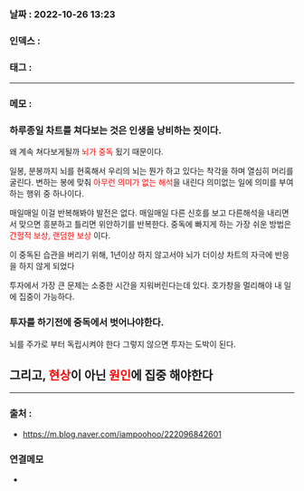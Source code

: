 ### 날짜 :  2022-10-26 13:23

### 인덱스 :

### 태그 :

----

### 메모 :

### 하루종일 차트를 쳐다보는 것은 인생을 낭비하는 짓이다.
왜 계속 쳐다보게될까 <span style="color: red">뇌가 중독</span> 됬기 때문이다.

일봉, 분봉까지 뇌를 현혹해서 우리의 뇌는 뭔가 하고 있다는 착각을 하며 열심히 머리를 굴린다.
변하는 봉에 맞춰 <span style="color: red">아무런 의미가 없는 해석</span>을 내린다
의미없는 일에 의미를 부여하는 행위 중 하나이다.

매일매일 이걸 반복해봐야 발전은 없다.
매일매일 다른 신호를 보고 다른해석을 내리면서
맞으면 흥분하고 틀리면 위안하기를 반복한다.
중독에 빠지게 하는 가장 쉬운 방법은 <span style="color: red">간헐적 보상, 랜덤한 보상</span> 이다.

이 중독된 습관을 버리기 위해, 
1년이상 하지 않고서야 뇌가 더이상 차트의 자극에 반응을 하지 않게 되었다

투자에서 가장 큰 문제는 소중한 시간을 지워버린다는데 있다.
호가창을 멀리해야 내 일에 집중이 가능하다.

### 투자를 하기전에 중독에서 벗어나야한다.

뇌를 주가로 부터 독립시켜야 한다
그렇지 않으면 투자는 도박이 된다.

## 그리고, <span style="color: red">현상</span>이 아닌 <span style="color: red">원인</span>에 집중 해야한다



----
### 출처 :
- https://m.blog.naver.com/iampoohoo/222096842601


### 연결메모
-








